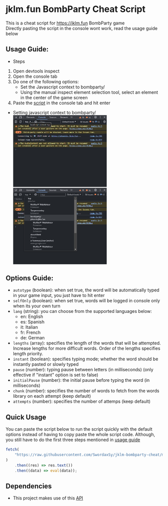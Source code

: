 # jklm.fun BombParty Cheat Script

This is a cheat script for https://jklm.fun BombParty game<br />
Directly pasting the script in the console wont work, read the usage guide below

## Usage Guide:

-   Steps

1. Open devtools inspect
2. Open the console tab
3. Do one of the following options:
    - Set the Javascript context to bombparty/
    - Using the manual inspect element selection tool, select an element in the center of the game screen
4. Paste the [script](index.js) in the console tab and hit enter

-   Setting javascript context to bombparty/<br />
    <img src="./docs/screenshot-1.png" width="300" /> <img src="./docs/screenshot-2.png" width="300" />

## Options Guide:

-   `autotype` (boolean): when set true, the word will be automatically typed in your game input, you just have to hit enter
-   `selfOnly` (boolean): when set true, words will be logged in console only when its your own turn
-   `lang` (string): you can choose from the supported languages below:
    -   en: English
    -   es: Spanish
    -   it: Italian
    -   fr: French
    -   de: German
-   `lengths` (array): specifies the length of the words that will be attempted. Increase lengths for more difficult words. Order of the lengths specifies length priority.
-   `instant` (boolean): specifies typing mode; whether the word should be instantly pasted or slowly typed
-   `pause` (number): typing pause between letters (in milliseconds) (only effective if "instant" option is set to false)
-   `initialPause` (number): the initial pause before typing the word (in milliseconds)
-   `chunk` (number): specifies the number of words to fetch from the words library on each attempt (keep default)
-   `attempts` (number): specifies the number of attemps (keep default)

## Quick Usage

You can paste the script below to run the script quickly with the default options instead of having to copy paste the whole script code. Although, you still have to do the first three steps mentioned in [usage guide](#usage-guide)

```js
fetch(
    "https://raw.githubusercontent.com/SwordaxSy/jklm-bombparty-cheat/main/index.js"
)
    .then((res) => res.text())
    .then((data) => eval(data));
```

## Dependencies

-   This project makes use of this [API](https://random-word-api.herokuapp.com/)
